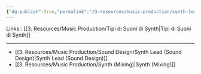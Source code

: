 ```yaml
---
{"dg-publish":true,"permalink":"/3-resources/music-production/synth-lead/"}
---
```


Links:: [[3. Resources/Music Production/Tipi di Suoni di Synth\|Tipi di Suoni di Synth]]

---

- [[3. Resources/Music Production/Sound Design/Synth Lead (Sound Design)\|Synth Lead (Sound Design)]]
- [[3. Resources/Music Production/Synth (Mixing)\|Synth (Mixing)]]


